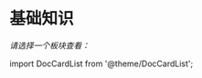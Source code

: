# 基础知识

*请选择一个板块查看：*

import DocCardList from '@theme/DocCardList';

<DocCardList  className="docs-card" />
